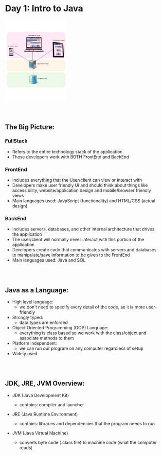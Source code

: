# Day 1: Intro to Java

<img src= "../Day1/Resources/3_tier_model.png"  width="40%" height="30%">
 

<br><br>
  
## The Big Picture:

### FullStack
* Refers to the entire technology stack of the application
* These developers work with BOTH FrontEnd and BackEnd

### FrontEnd
* Includes everything that the User/client can view or interact with
* Developers make user friendly UI and should think about things like accessibility, website/application design and mobile/browser friendly views
* Main languages used: JavaScript (functionality) and HTML/CSS (actual design)

### BackEnd
* Includes servers, databases, and other internal architecture that drives the application
* The user/client will normally never interact with this portion of the application
* Developers create code that communicates with servers and databases to manipulate/save information to be given to the FrontEnd
* Main languages used: Java and SQL

<br><br>

## Java as a Language:
* High level language: 
    - we don't need to specify every detail of the code, so it is more user-friendly
* Strongly typed: 
    - data types are enforced
* Object Oriented Programming (OOP) Language: 
    - everything is class based so we work with the class/object and associate methods to them
* Platform Independent: 
    - we can run our program on any computer regardless of setup
* Widely used

<br><br>

## JDK, JRE, JVM Overview:

* JDK (Java Development Kit)
    - contains: compiler and launcher  
  
* JRE (Java Runtime Environment)
    - contains: libraries and dependencies that the program needs to run  
  
* JVM (Java Virtual Machine)
    - converts byte code (.class file) to machine code (what the computer reads)  
  
<br>
